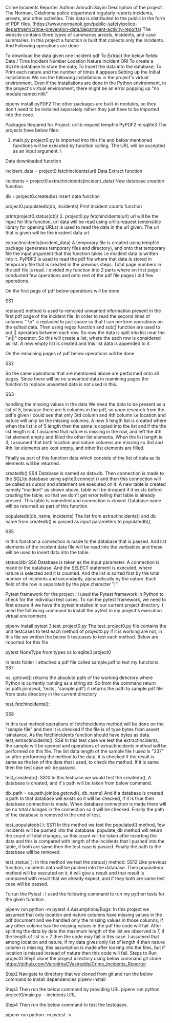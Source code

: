 Crime Incidents Reporter
Author: Anirudh Sayini
Description of the project:
The Norman, Oklahoma police department regularly reports incidents, arrests, and other activities. This data is distributed to the public in the form of PDF files. (https://www.normanok.gov/public-safety/police-department/crime-prevention-data/department-activity-reports) The website contains three types of summaries arrests, incidents, and case summaries. In this project a function is built that collects only the incidents. And Following operations are done

To download the data given one incident pdf
To Extract the below fields:
Date / Time
Incident Number
Location
Nature
Incident ORI
To create a SQLite database to store the data;
To Insert the data into the database;
To Print each nature and the number of times it appears
Setting up the Initial installations
We run the following installations in the project's virtual environment. Even if the installations are done in the Python environment, in the project's virtual environment, there might be an error popping up "no module named nltk"

pipenv install pyPDF2
The other packages are built-in modules, so they don't need to be installed separately rather they just have to be imported into the code.

Packages Required for Project:
urllib.request
tempfile
PyPDF2
re
sqlite3
The projects have below files:
1. main.py
project0.py is imported into this file and below mentioned functions will be executed by function calling. The URL will be accepted as an input argument. \

Data downloaded function

incident_data = project0.fetchincidents(url)
Data Extract function

incidents = project0.extractincidents(incident_data)
New database creation function

db = project0.createdb()
Insert data function

project0.populatedb(db, incidents)
Print incident counts function

print(project0.status(db))
2. project0.py
fetchincidents(url)
url will be the input for this function, url data will be read using urllib.request (extensible library for opening URLs) is used to read the data in the url given. The url that is given will be the incident data url.

extractincidents(incident_data)
A temporary file is created using tempfile package (generates temporary files and directory), and onto that temporary file the input argument that this function takes i.e incident data is written into it. PyPDF2 is used to read the pdf file where that data is stored in temporary file that is created in the previous steps. Total page numbers in the pdf file is read. I divided my function into 2 parts where on first page I conducted few operations and onto rest of the pdf file pages I did few operations.

On the first page of pdf below operations will be done

SS1

replace() method is used to removed unwanted information present in the first pdf page of the incident file. In order to read the second lines of columns " \n" is replaced to just space so that I can perform operations on the edited data. Then using regex function and sub() function are used to put || operators between each row. So now the data is split into list near the "\n||" operator. So this will create a list, where the each row is considered as list. A new empty list is created and this list data is appended to it.

On the remaining pages of pdf below operations will be done

SS2

So the same operations that are mentioned above are performed onto all pages. Since there will be no unwanted data in reamining pages the function to replace unwanted data is not used in this.

SS3

handling the missing values in the data
We need the data to be present as a list of 5, beacuse there are 5 columns in the pdf, so upon research from the pdf's given I could see that only 3rd column and 4th column i.e location and nature will only be the missing columns. A new 5 length list is created where when the list is of 5 length then the same is copied into the list and if the the list length is 4, I assumed that nature is missing in the row, and left the 4th list element empty and filled the other list elements. When the list length is 3, I assumed that both location and nature columns are missing so 3rd and 4th list elements are kept empty, and other list elements are filled.

Finally as part of this function data which consists of the list of data as its elements will be returned.

createdb()
SS4
Database is named as data.db. Then connection is made to the SQLite database using sqlite3.connect () and then this connection will be called as cursor and statement are executed on it. A new table is created namely "incident" as shown above, table will be dropped if it exists before creating the table, so that we don't get error telling that table is already present. This table is commited and connection is closed. Database name will be returned as part of this function.

populatedb(db_name, incidents)
The list from extractincidents() and db name from createdb() is passed as input parameters to populatedb(),

SS5

In this function a connection is made to the database that is passed. And list elements of the incident data file will be read into the varibables and these will be used to insert data into the table.

status(db)
SS6
Database is taken as the input parameter. A connection is made to the database. And the SELECT statement is executed, where nature is selected and it is counted. And the list is sorted first by the total number of incidents and secondarily, alphabetically by the nature. Each field of the row is separated by the pipe character "|".

Pytest framework for the project :
I used the Pytest framework in Python to check for the individual test cases. To run the pytest framework, we need to first ensure if we have the pytest installed in our current project directory. I used the following command to install the pytest in my project's execution virtual environment.

pipenv install pytest
3.test_project0.py
The test_project0.py file contains the unit testcases to test each method of project0.py if it is working are not, in this file we written the below 5 testcases to test each method. Below are imported for this file

pytest
NoneType from types
os
io
sqlite3
project0

In tests folder I attached a pdf file called sample.pdf to test my functions.
SS7


os. getcwd() returns the absolute path of the working directory where Python is currently running as a string str. So from the command
return os.path.join(cwd, 'tests', 'sample.pdf')
it returns the path to sample.pdf file from tests directory in the current directory

test_fetchincidents():

SS8


In this test method operations of fetchincidents method will be done on the "sample file" and then it is checked if the file is of type bytes from assert isinstance. As the fetchincidents function should have bytes as data.
test_extractincidents():
SS9
In this test case we test the extractincidents, the sample will be opened and operations of extractincidents method will be performed on this file. The list data length of the sample file I used is "237" so after performing the method to the data, it is checked if the result is same as the len of the data that I used, to check the method. If it is same then the test case will be passed.

test_createdb():
SS10
In this testcase we would test the createdb(), A database is created, and it's path will be taken from below command.

db_path = os.path.join(os.getcwd(), db_name)
And if a database is created a path to that database will exists so it will be checked, if it is true then database connection is made. When database connection is made there will be no total changes in the connection so it will be checked. Finally the path of the database is removed in the end of test.

test_populatedb( ):
SS11
In this method we test the populated() method, few incidents will be pushed into the database. populate_db method will return the count of total changes, so this count will be taken after inserting the data and this is compared with length of the incidents that I pushed into the table, if both are same then the test case is passed. Finally the path to the database will be removed.

test_status( ):
In this method we test the status() method.
SS12
Like previous function, incidents data will be pushed into the database. Then populatedb method will be executed on it, it will give a result and that result is compared with result that we already expect, and if they both are same test case will be passed.

To run the Pytest :
I used the following command to run my python tests for the given function.

 pipenv run python -m pytest
4.Assumptions/Bugs:
In this project we assumed that only location and nature columns have missing values in the pdf document and we handled only the missing values in those columns, if any other column has the missing values in the pdf the code will fail.
After splitting the data by date the maximum length of the list we observed is 7, if the length of list is > 7 then the code may fail in this case.
I assumed that among location and nature, if my data gives only list of length 4 then nature column is missing, this assumption is made after looking into the files, but if location is missed instead of nature then this code will fail.
Steps to Run project0
Step1
clone the project directory using below command
git clone https://github.com/VarshithaCVasireddy/Crime_Incidents_Reporter

Step2
Navigate to directory that we cloned from git and run the below command to install dependencies
pipenv install

Step3
Then run the below command by providing URL
pipenv run python project0/main.py --incidents URL

Step4
Then run the below command to test the testcases.

pipenv run python -m pytest -v
